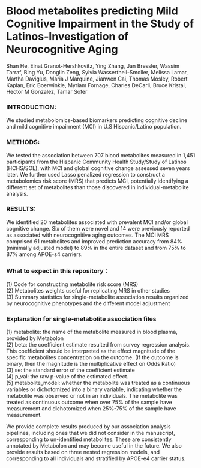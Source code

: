 # Blood metabolites predicting Mild Cognitive Impairment in the Study of Latinos-Investigation of Neurocognitive Aging

Shan He, Einat Granot-Hershkovitz, Ying Zhang, Jan Bressler, Wassim Tarraf, Bing Yu, Donglin Zeng, Sylvia Wassertheil-Smoller, Melissa Lamar, Martha Daviglus, Maria J Marquine, Jianwen Cai, Thomas Mosley, Robert Kaplan, Eric Boerwinkle, Myriam Fornage, Charles DeCarli, Bruce Kristal, Hector M Gonzalez, Tamar Sofer

### INTRODUCTION: 
We studied metabolomics-based biomarkers predicting cognitive decline and mild cognitive impairment (MCI) in U.S Hispanic/Latino population.

### METHODS: 
We tested the association between 707 blood metabolites measured in 1,451 participants from the Hispanic Community Health Study/Study of Latinos (HCHS/SOL), with MCI and global cognitive change assessed seven years later. We further used Lasso penalized regression to construct a metabolomics risk score (MRS) that predicts MCI, potentially identifying a different set of metabolites than those discovered in individual-metabolite analysis.  

### RESULTS: 
We identified 20 metabolites associated with prevalent MCI and/or global cognitive change. Six of them were novel and 14 were previously reported as associated with neurocognitive aging outcomes. The MCI MRS comprised 61 metabolites and improved prediction accuracy from 84% (minimally adjusted model) to 89% in the entire dataset and from 75% to 87% among APOE-ε4 carriers.

### What to expect in this repository：
(1) Code for constructing metabolite risk score (MRS)<br/>
(2) Metabolites weights useful for replicating MRS in other studies<br/>
(3) Summary statistics for single-metabolite association results organized by neurocognitive phenotypes and the different model adjustment <br/>

### Explanation for single-metabolite association files
(1) metabolite: the name of the metabolite measured in blood plasma, provided by Metabolon <br/>
(2) beta: the coefficient estimate resulted from survey regression analysis. This coefficient should be interpreted as the effect magnitude of the specific metabolites concentration on the outcome. (If the outcome is binary, then the magnitude is the multiplicative effect on Odds Ratio) <br/>
(3) se: the standard error of the coefficient estimate <br/>
(4) p_val: the raw p-value of the estimated effect. <br/> 
(5) metabolite_model: whether the metabolite was treated as a continuous variables or dichotomized into a binary variable, indicating whether the metabolite was observed or not in an individuals. The metabolite was treated as continuous outcome when over 75% of the sample have measurement and dichotomized when 25%-75% of the sample have measurement. <br/> 

We provide complete results produced by our association analysis pipelines, including ones that we did not consider in the manuscript, corresponding to un-identified metabolites. These are consistently annotated by Metabolon and may become useful in the future. We also provide results based on three nested regression models, and corresponding to all individuals and stratified by APOE-e4 carrier status.



